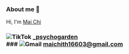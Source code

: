 ### About me 👋
Hi, I'm [Mai Chi](https://github.com/maichi0568)

### ![TikTok](https://img.shields.io/badge/TikTok-%23000000.svg?style=for-the-badge&logo=TikTok&logoColor=white) [_psychogarden](https://www.tiktok.com/@_psychogarden)    <br>                      ### ![Gmail](https://img.shields.io/badge/Gmail-D14836?style=for-the-badge&logo=gmail&logoColor=white) maichith16603@gmail.com



